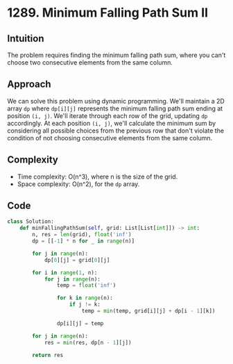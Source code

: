 # 1289. Minimum Falling Path Sum II

## Intuition
The problem requires finding the minimum falling path sum, where you can't choose two consecutive elements from the same column. 

## Approach
We can solve this problem using dynamic programming. We'll maintain a 2D array `dp` where `dp[i][j]` represents the minimum falling path sum ending at position `(i, j)`. We'll iterate through each row of the grid, updating `dp` accordingly. At each position `(i, j)`, we'll calculate the minimum sum by considering all possible choices from the previous row that don't violate the condition of not choosing consecutive elements from the same column.

## Complexity
- Time complexity: O(n^3), where n is the size of the grid.
- Space complexity: O(n^2), for the `dp` array.
## Code
```python
class Solution:
    def minFallingPathSum(self, grid: List[List[int]]) -> int:
        n, res = len(grid), float('inf')
        dp = [[-1] * n for _ in range(n)]

        for j in range(n):
            dp[0][j] = grid[0][j]

        for i in range(1, n):
            for j in range(n):
                temp = float('inf')

                for k in range(n):
                    if j != k:
                        temp = min(temp, grid[i][j] + dp[i - 1][k])

                dp[i][j] = temp

        for j in range(n):
            res = min(res, dp[n - 1][j])

        return res
```
